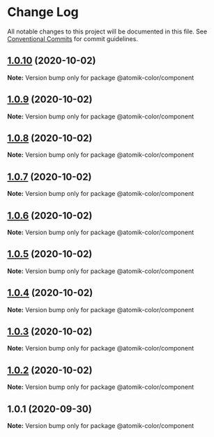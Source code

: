 # Change Log

All notable changes to this project will be documented in this file.
See [Conventional Commits](https://conventionalcommits.org) for commit guidelines.

## [1.0.10](https://github.com/deebov/color-picker/compare/@atomik-color/component@1.0.9...@atomik-color/component@1.0.10) (2020-10-02)

**Note:** Version bump only for package @atomik-color/component





## [1.0.9](https://github.com/deebov/color-picker/compare/@atomik-color/component@1.0.8...@atomik-color/component@1.0.9) (2020-10-02)

**Note:** Version bump only for package @atomik-color/component





## [1.0.8](https://github.com/deebov/color-picker/compare/@atomik-color/component@1.0.7...@atomik-color/component@1.0.8) (2020-10-02)

**Note:** Version bump only for package @atomik-color/component





## [1.0.7](https://github.com/deebov/color-picker/compare/@atomik-color/component@1.0.6...@atomik-color/component@1.0.7) (2020-10-02)

**Note:** Version bump only for package @atomik-color/component





## [1.0.6](https://github.com/deebov/color-picker/compare/@atomik-color/component@1.0.5...@atomik-color/component@1.0.6) (2020-10-02)

**Note:** Version bump only for package @atomik-color/component





## [1.0.5](https://github.com/deebov/color-picker/compare/@atomik-color/component@1.0.4...@atomik-color/component@1.0.5) (2020-10-02)

**Note:** Version bump only for package @atomik-color/component





## [1.0.4](https://github.com/deebov/color-picker/compare/@atomik-color/component@1.0.3...@atomik-color/component@1.0.4) (2020-10-02)

**Note:** Version bump only for package @atomik-color/component





## [1.0.3](https://github.com/deebov/color-picker/compare/@atomik-color/component@1.0.2...@atomik-color/component@1.0.3) (2020-10-02)

**Note:** Version bump only for package @atomik-color/component





## [1.0.2](https://github.com/deebov/color-picker/compare/@atomik-color/component@1.0.1...@atomik-color/component@1.0.2) (2020-10-02)

**Note:** Version bump only for package @atomik-color/component





## 1.0.1 (2020-09-30)

**Note:** Version bump only for package @atomik-color/component
